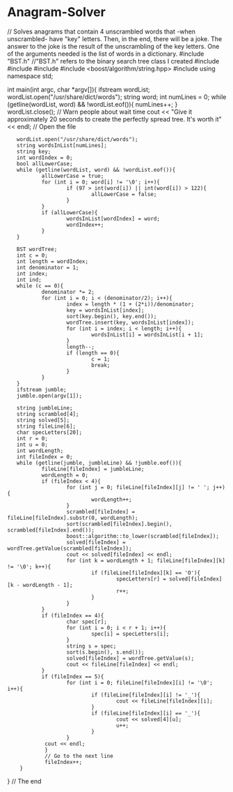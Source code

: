 # Anagram-Solver
// Solves anagrams that contain 4 unscrambled words that -when unscrambled- have "key" letters. Then, in the end, there will be a joke. The answer to the joke is the result of the unscrambling of the key letters. One of the arguments needed is the list of words in a dictionary.
#include "BST.h"
//"BST.h" refers to the binary search tree class I created
#include <iostream>
#include <string>
#include <fstream>
#include <boost/algorithm/string.hpp>
#include <algorithm>
using namespace std;

 int main(int argc, char *argv[]){
       ifstream wordList;
       wordList.open("/usr/share/dict/words");
       string word;
       int numLines = 0;
       while (getline(wordList, word) && !wordList.eof()){
               numLines++;
       }
       wordList.close();
       // Warn people about wait time
       cout << "Give it approximately 20 seconds to create the perfectly spread tree. It's worth it" << endl;
       // Open the file

       wordList.open("/usr/share/dict/words");
       string wordsInList[numLines];
       string key;
       int wordIndex = 0;
       bool allLowerCase;
       while (getline(wordList, word) && !wordList.eof()){
               allLowerCase = true;
               for (int i = 0; word[i] != '\0'; i++){
                       if (97 > int(word[i]) || int(word[i]) > 122){
                               allLowerCase = false;
                       }
               }
               if (allLowerCase){
                       wordsInList[wordIndex] = word;
                       wordIndex++;
               }
       }

       BST wordTree;
       int c = 0;
       int length = wordIndex;
       int denominator = 1;
       int index;
       int ind;
       while (c == 0){
               denominator *= 2;
               for (int i = 0; i < (denominator/2); i++){
                       index = length * (1 + (2*i))/denominator;
                       key = wordsInList[index];
                       sort(key.begin(), key.end());
                       wordTree.insert(key, wordsInList[index]);
                       for (int i = index; i < length; i++){
                               wordsInList[i] = wordsInList[i + 1];
                       }
                       length--;
                       if (length == 0){
                               c = 1;
                               break;
                       }
               }
       }
       ifstream jumble;
       jumble.open(argv[1]);

       string jumbleLine;
       string scrambled[4];
       string solved[5];
       string fileLine[6];
       char specLetters[20];
       int r = 0;
       int u = 0;
       int wordLength;
       int fileIndex = 0;
       while (getline(jumble, jumbleLine) && !jumble.eof()){
               fileLine[fileIndex] = jumbleLine;
               wordLength = 0;
               if (fileIndex < 4){
                       for (int j = 0; fileLine[fileIndex][j] != ' '; j++){
                               wordLength++;
                       }
                       scrambled[fileIndex] = fileLine[fileIndex].substr(0, wordLength);
                       sort(scrambled[fileIndex].begin(), scrambled[fileIndex].end());
                       boost::algorithm::to_lower(scrambled[fileIndex]);
                       solved[fileIndex] = wordTree.getValue(scrambled[fileIndex]);
                       cout << solved[fileIndex] << endl;
                       for (int k = wordLength + 1; fileLine[fileIndex][k] != '\0'; k++){
                               if (fileLine[fileIndex][k] == 'O'){
                                       specLetters[r] = solved[fileIndex][k - wordLength - 1];
                                       r++;
                               }
                       }
               }
               if (fileIndex == 4){
                       char spec[r];
                       for (int i = 0; i < r + 1; i++){
                               spec[i] = specLetters[i];
                       }
                       string s = spec;
                       sort(s.begin(), s.end());
                       solved[fileIndex] = wordTree.getValue(s);
                       cout << fileLine[fileIndex] << endl;
               }
               if (fileIndex == 5){
                       for (int i = 0; fileLine[fileIndex][i] != '\0'; i++){
                               if (fileLine[fileIndex][i] != '_'){
                                       cout << fileLine[fileIndex][i];
                               }
                               if (fileLine[fileIndex][i] == '_'){
                                       cout << solved[4][u];
                                       u++;
                               }
                       }
                cout << endl;
                }
                // Go to the next line
                fileIndex++;
        }
}
// The end
